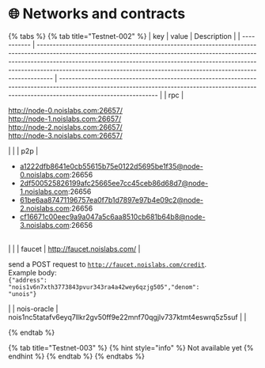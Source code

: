 # 🌐 Networks and contracts



{% tabs %}
{% tab title="Testnet-002" %}
| key         | value                                                                                                                                                                                                                                                                                                                         | Description                                                                                                                                                                                 |
| ----------- | ----------------------------------------------------------------------------------------------------------------------------------------------------------------------------------------------------------------------------------------------------------------------------------------------------------------------------- | ------------------------------------------------------------------------------------------------------------------------------------------------------------------------------------------- |
| rpc         | <p>http://node-0.noislabs.com:26657/<br>http://node-1.noislabs.com:26657/<br>http://node-2.noislabs.com:26657/<br>http://node-3.noislabs.com:26657/</p>                                                                                                                                                                       |                                                                                                                                                                                             |
| p2p         | <ul><li>a1222dfb8641e0cb55615b75e0122d5695be1f35@node-0.noislabs.com:26656</li><li>2df500525826199afc25665ee7cc45ceb86d68d7@node-1.noislabs.com:26656</li><li>61be6aa87471196757ea0f7b1d7897e97b4e09c2@node-2.noislabs.com:26656</li><li>cf16671c00eec9a9a047a5c6aa8510cb681b64b8@node-3.noislabs.com:26656<br><br></li></ul> |                                                                                                                                                                                             |
| faucet      | http://faucet.noislabs.com/                                                                                                                                                                                                                                                                                                   | <p>send a POST request to <code>http://faucet.noislabs.com/credit</code>.<br>Example body: <br><code>{"address": "nois1v6n7xth3773843pvur343ra4a42wey6qzjg505","denom": "unois"}</code></p> |
| nois-oracle | nois1nc5tatafv6eyq7llkr2gv50ff9e22mnf70qgjlv737ktmt4eswrq5z5suf                                                                                                                                                                                                                                                               |                                                                                                                                                                                             |


{% endtab %}

{% tab title="Testnet-003" %}
{% hint style="info" %}
Not available yet
{% endhint %}
{% endtab %}
{% endtabs %}

